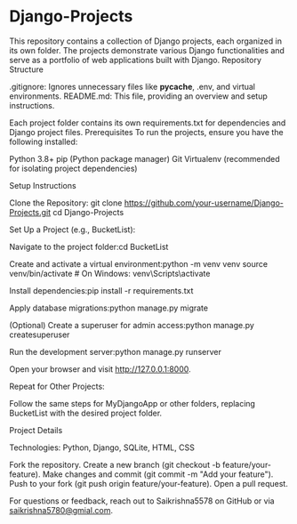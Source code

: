 <h1>Django-Projects</h1>
This repository contains a collection of Django projects, each organized in its own folder. The projects demonstrate various Django functionalities and serve as a portfolio of web applications built with Django.
Repository Structure

.gitignore: Ignores unnecessary files like __pycache__, .env, and virtual environments.
README.md: This file, providing an overview and setup instructions.

Each project folder contains its own requirements.txt for dependencies and Django project files.
Prerequisites
To run the projects, ensure you have the following installed:

Python 3.8+
pip (Python package manager)
Git
Virtualenv (recommended for isolating project dependencies)

Setup Instructions

Clone the Repository:
git clone https://github.com/your-username/Django-Projects.git
cd Django-Projects


Set Up a Project (e.g., BucketList):

Navigate to the project folder:cd BucketList


Create and activate a virtual environment:python -m venv venv
source venv/bin/activate  # On Windows: venv\Scripts\activate


Install dependencies:pip install -r requirements.txt


Apply database migrations:python manage.py migrate


(Optional) Create a superuser for admin access:python manage.py createsuperuser


Run the development server:python manage.py runserver


Open your browser and visit http://127.0.0.1:8000.


Repeat for Other Projects:

Follow the same steps for MyDjangoApp or other folders, replacing BucketList with the desired project folder.



Project Details

Technologies: Python, Django, SQLite, HTML, CSS


Fork the repository.
Create a new branch (git checkout -b feature/your-feature).
Make changes and commit (git commit -m "Add your feature").
Push to your fork (git push origin feature/your-feature).
Open a pull request.


For questions or feedback, reach out to Saikrishna5578 on GitHub or via saikrishna5780@gmial.com.
